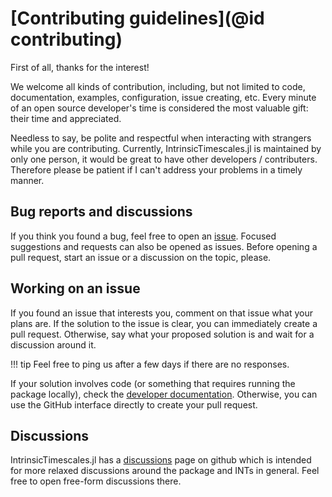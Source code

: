 # [Contributing guidelines](@id contributing)

First of all, thanks for the interest!

We welcome all kinds of contribution, including, but not limited to code, documentation, examples, configuration, issue creating, etc. Every minute of an open source developer's time is considered the most valuable gift: their time and appreciated. 

Needless to say, be polite and respectful when interacting with strangers while you are contributing. Currently, IntrinsicTimescales.jl is maintained by only one person, it would be great to have other developers / contributers. Therefore please be patient if I can't address your problems in a timely manner. 

## Bug reports and discussions

If you think you found a bug, feel free to open an [issue](https://github.com/duodenum96/IntrinsicTimescales.jl/issues).
Focused suggestions and requests can also be opened as issues.
Before opening a pull request, start an issue or a discussion on the topic, please.

## Working on an issue

If you found an issue that interests you, comment on that issue what your plans are.
If the solution to the issue is clear, you can immediately create a pull request.
Otherwise, say what your proposed solution is and wait for a discussion around it.

!!! tip
    Feel free to ping us after a few days if there are no responses.

If your solution involves code (or something that requires running the package locally), check the [developer documentation](developer.md).
Otherwise, you can use the GitHub interface directly to create your pull request.

## Discussions

IntrinsicTimescales.jl has a [discussions](https://github.com/duodenum96/IntrinsicTimescales.jl/discussions) page on github which is intended for more relaxed discussions around the package and INTs in general. Feel free to open free-form discussions there. 